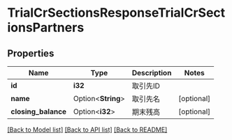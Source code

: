 # TrialCrSectionsResponseTrialCrSectionsPartners

## Properties

Name | Type | Description | Notes
------------ | ------------- | ------------- | -------------
**id** | **i32** | 取引先ID | 
**name** | Option<**String**> | 取引先名 | [optional]
**closing_balance** | Option<**i32**> | 期末残高 | [optional]

[[Back to Model list]](../README.md#documentation-for-models) [[Back to API list]](../README.md#documentation-for-api-endpoints) [[Back to README]](../README.md)


